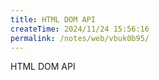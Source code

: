```yaml
---
title: HTML DOM API
createTime: 2024/11/24 15:56:16
permalink: /notes/web/vbuk0b95/
---
```

HTML DOM API